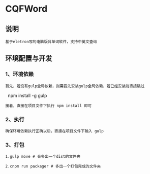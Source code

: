 CQFWord
===========

## 说明

    基于eletron写的电脑版背单词软件，支持中英文查询

## 环境配置与开发

### 1、环境依赖

    首先，若没有gulp全局依赖，则需要先安装gulp全局依赖，若已经安装则直接跳过
    
        npm install -g gulp
        
    接着，直接在项目文件下执行 npm install 即可
  
### 2、执行

    确保环境依赖执行正确以后，直接在项目文件下输入 gulp
  
### 3、打包
 
    1.gulp move # 会多出一个dist的文件夹
  
    2.cnpm run packager # 多出一个打包完成的文件夹
  
  
